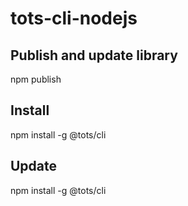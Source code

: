 # tots-cli-nodejs

## Publish and update library
npm publish

## Install
npm install -g @tots/cli

## Update
npm install -g @tots/cli


